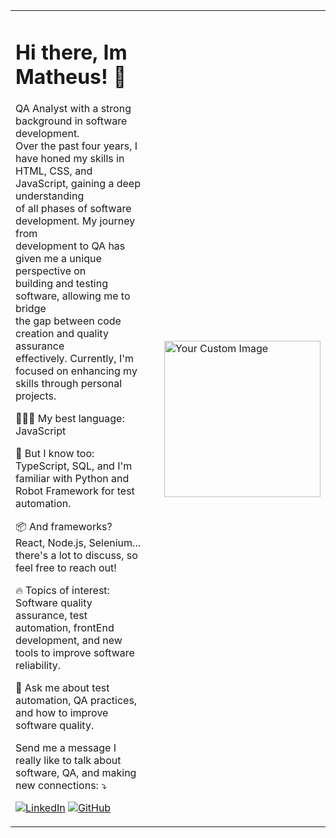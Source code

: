 <table style="border: none; border-collapse: collapse" >
  <tr>
    <td>
      <h1>Hi there, Im Matheus! 👋</h1>
      <p>
        QA Analyst with a strong background in software development.<br>
        Over the past four years, I have honed my skills in<br>
        HTML, CSS, and JavaScript, gaining a deep understanding<br>
        of all phases of software development. My journey from<br>
        development to QA has given me a unique perspective on<br>
        building and testing software, allowing me to bridge<br>
        the gap between code creation and quality assurance<br>
        effectively. Currently, I'm focused on enhancing my<br>
        skills through personal projects.
      </p>
 
👨🏻‍💻 My best language: JavaScript<br>


🧠 But I know too: TypeScript, SQL, and I'm familiar with Python and Robot Framework for test automation.<br>

📦 And frameworks? React, Node.js, Selenium... there's a lot to discuss, so feel free to reach out!<br>
       
🔥 Topics of interest: Software quality assurance, test automation, frontEnd development, and new tools to improve software reliability.<br>

💬 Ask me about test automation, QA practices, and how to improve software quality.


<p>
        Send me a message I really like to talk about software, QA, and making new connections: ⤵️
</p>
     
<p>
        <a href="https://www.linkedin.com/in/matheuscavalcantevb/"><img src="https://img.shields.io/badge/LinkedIn-0077B5?style=for-the-badge&logo=linkedin&logoColor=white" alt="LinkedIn"></a>
        <a href="https://github.com/JMatheusCavalcante"><img src="https://img.shields.io/badge/GitHub-181717?style=for-the-badge&logo=github&logoColor=white" alt="GitHub"></a>
</p>

  </td>
        
 <td style="width: 250px;">
          <img src="https://raw.githubusercontent.com/MicaelliMedeiros/micaellimedeiros/master/image/computer-illustration.png" alt="Your Custom Image" width="250" style="margin-left: 20px; margin-top: 2px;">
 </td>
 
  </tr>
</table>
